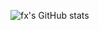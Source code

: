 ![fx's GitHub stats](https://github-readme-stats.vercel.app/api?username=felipeogawaz&show=reviews,discussions_started,discussions_answered,prs_merged,prs_merged_percentageicons=true&theme=dracula)

